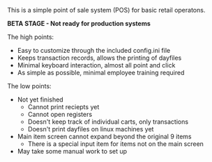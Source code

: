 This is a simple point of sale system (POS) for basic retail operatons.

**BETA STAGE - Not ready for production systems**

The high points:
* Easy to customize through the included config.ini file
* Keeps transaction records, allows the printing of dayfiles
* Minimal keyboard interaction, almost all point and click
* As simple as possible, minimal employee training required

The low points:
* Not yet finished
  * Cannot print reciepts yet
  * Cannot open registers
  * Doesn't keep track of individual carts, only transactions
  * Doesn't print dayfiles on linux machines yet
* Main item screen cannot expand beyond the original 9 items
  * There is a special input item for items not on the main screen
* May take some manual work to set up

